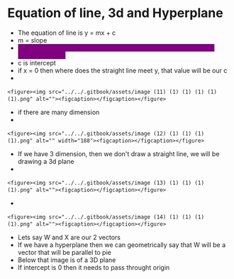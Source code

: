 # Equation of line, 3d and Hyperplane

* The equation of line is y = mx + c
* m = slope
* <mark style="color:purple;background-color:purple;">slope means that for every unit movement in the x axis what will be change in y axis</mark>
* c is intercept
* if x = 0 then where does the straight line meet y, that value will be our c
*

    <figure><img src="../../.gitbook/assets/image (11) (1) (1) (1) (1) (1).png" alt=""><figcaption></figcaption></figure>
* if there are many dimension
*

    <figure><img src="../../.gitbook/assets/image (12) (1) (1) (1) (1).png" alt="" width="188"><figcaption></figcaption></figure>
* If we have 3 dimension, then we don't draw a straight line, we will be drawing a 3d plane
*

    <figure><img src="../../.gitbook/assets/image (13) (1) (1) (1) (1).png" alt=""><figcaption></figcaption></figure>
*

    <figure><img src="../../.gitbook/assets/image (14) (1) (1) (1) (1).png" alt=""><figcaption></figcaption></figure>
* Lets say W and X are our 2 vectors
* If we have a hyperplane then we can geometrically say that W will be a vector that will be parallel to pie
* Below that image is of a 3D plane
* If intercept is 0 then it needs to pass throught origin
